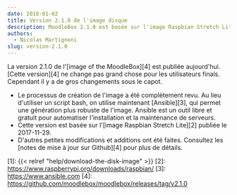 ```yaml
---
date: 2018-01-02
title: Version 2.1.0 de l'image disque
description: MoodleBox 2.1.0 est basée sur l'image Raspbian Stretch Lite du 29-11-2017. Le processus de création de l'image a été repensé.
authors:
  - Nicolas Martignoni
slug: version-2.1.0
---
```


La version 2.1.0 de l'[image of the MoodleBox][4] est publiée aujourd'hui. [Cette version][4] ne change pas grand chose pour les utilisateurs finals. Cependant il y a de gros changements sous le capot.

  - Le processus de création de l'image a été complètement revu. Au lieu d'utiliser un script bash, on utilise maintenant [Ansible][3], qui permet une génération plus robuste de l'image. Ansible est un outil libre et gratuit pour automatiser l'installation et la maintenance de serveurs.
  - Cette version est basée sur l'[image Raspbian Stretch Lite][2] publiée le 2017-11-29.
  - D'autres petites modifications et additions ont été faites. Consultez les [notes de mise à jour sur Github][4] pour plus de détails.

 [1]: {{< relref "help/download-the-disk-image" >}}
 [2]: https://www.raspberrypi.org/downloads/raspbian/
 [3]: https://www.ansible.com
 [4]: https://github.com/moodlebox/moodlebox/releases/tag/v2.1.0
